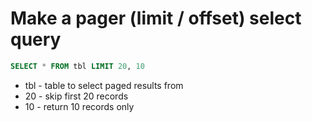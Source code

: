 # Make a pager (limit / offset) select query

```sql
SELECT * FROM tbl LIMIT 20, 10
```

- tbl - table to select paged results from
- 20 - skip first 20 records
- 10 - return 10 records only
